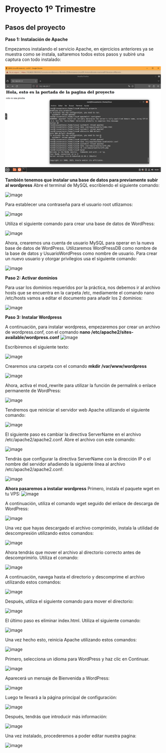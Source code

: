 # Proyecto 1º Trimestre
## Pasos del proyecto

**Paso 1: Instalación de Apache**

Empezamos instalando el servicio Apache, en ejercicios anteriores ya se muestra como se instala, saltaremos todos estos pasos y subiré una captura con todo instalado:

![](imag_proyecto/1.png)

**También tenemos que instalar una base de datos para previamente subir al wordpress**
Abre el terminal de MySQL escribiendo el siguiente comando:

![image](https://github.com/ElAnotio/SRI-ASIR2/assets/122453991/eaedb805-720d-4300-9c24-770753e3cef3)

Para establecer una contraseña para el usuario root utlizamos:

![image](https://github.com/ElAnotio/SRI-ASIR2/assets/122453991/d9146a39-b913-43c9-952d-c414fa72f5cd)

Utiliza el siguiente comando para crear una base de datos de WordPress:

![image](https://github.com/ElAnotio/SRI-ASIR2/assets/122453991/10b3e1db-f084-401f-8f50-04df2142fbc1)

Ahora, crearemos una cuenta de usuario MySQL para operar en la nueva base de datos de WordPress. Utilizaremos WordPressDB como nombre de la base de datos y UsuarioWordPress como nombre de usuario. Para crear un nuevo usuario y otorgar privilegios usa el siguiente comando:

![image](https://github.com/ElAnotio/SRI-ASIR2/assets/122453991/361f0cad-ded3-4970-a007-aef4810ad58e)

**Paso 2: Activar dominios**

Para usar los dominios requeridos por la práctica, nos debemos ir al archivo hosts que se encuentra en la carpeta /etc, mediamente el comando nano /etc/hosts vamos a editar el documento para añadir los 2 dominios:

![image](https://github.com/ElAnotio/SRI-ASIR2/assets/122453991/6fc3290c-77bb-4a88-b317-f2a7de781ca0)

**Paso 3: Instalar Wordpress**

A continuación, para instalar wordpress, empezaremos por crear un archivo de wordpress.conf, con el comando **nano /etc/apache2/sites-available/wordpress.conf**
![image](https://github.com/ElAnotio/SRI-ASIR2/assets/122453991/46a327e7-450b-426d-a51e-424067573171)

Escribiremos el siguiente texto:

![image](https://github.com/ElAnotio/SRI-ASIR2/assets/122453991/9017e531-2433-407f-b77e-a684815102cd)

Crearemos una carpeta con el comando **mkdir /var/www/wordpress**

![image](https://github.com/ElAnotio/SRI-ASIR2/assets/122453991/fb830386-516a-4c53-9445-b65cb31524ed)

Ahora, activa el mod_rewrite para utilizar la función de permalink o enlace permanente de WordPress:

![image](https://github.com/ElAnotio/SRI-ASIR2/assets/122453991/13d3dc2e-3acd-4d5e-820f-b27f56ea3c41)

Tendremos que reiniciar el servidor web Apache utilizando el siguiente comando:

![image](https://github.com/ElAnotio/SRI-ASIR2/assets/122453991/c7fb828f-1657-4018-be94-de03dc3de4ff)

El siguiente paso es cambiar la directiva ServerName en el archivo /etc/apache2/apache2.conf. Abre el archivo con este comando: 

![image](https://github.com/ElAnotio/SRI-ASIR2/assets/122453991/277f29f3-5edb-4755-aa6a-1e72f4cf8506)

Tendrás que configurar la directiva ServerName con la dirección IP o el nombre del servidor añadiendo la siguiente línea al archivo /etc/apache2/apache2.conf: 

![image](https://github.com/ElAnotio/SRI-ASIR2/assets/122453991/f2b917ed-0d5d-49d4-9f3e-980f340ed994)

**Ahora pasaremos a instalar wordpress**
Primero, instala el paquete wget en tu VPS:
![image](https://github.com/ElAnotio/SRI-ASIR2/assets/122453991/d36f9c9c-defc-4ebd-9033-faa15563222b)

A continuación, utiliza el comando wget seguido del enlace de descarga de WordPress:

![image](https://github.com/ElAnotio/SRI-ASIR2/assets/122453991/feaf4dca-520a-4584-97ee-5bb3dd14a6eb)

Una vez que hayas descargado el archivo comprimido, instala la utilidad de descompresión utilizando estos comandos:

![image](https://github.com/ElAnotio/SRI-ASIR2/assets/122453991/375bdb70-2173-4007-9b1f-bf4412144489)

Ahora tendrás que mover el archivo al directorio correcto antes de descomprimirlo. Utiliza el comando:

![image](https://github.com/ElAnotio/SRI-ASIR2/assets/122453991/5a1e8d7e-2115-4daf-a26a-afa586ea5c6a)

A continuación, navega hasta el directorio y descomprime el archivo utilizando estos comandos:

![image](https://github.com/ElAnotio/SRI-ASIR2/assets/122453991/d42aa997-11ad-467a-b878-bf9fbe92e330)

Después, utiliza el siguiente comando para mover el directorio:

![image](https://github.com/ElAnotio/SRI-ASIR2/assets/122453991/368720a7-9f8e-46b0-b766-cd40a9451b5a)

El último paso es eliminar index.html. Utiliza el siguiente comando:

![image](https://github.com/ElAnotio/SRI-ASIR2/assets/122453991/a37b1cb7-0caa-4ea6-895a-8dfd9e268c3c)

Una vez hecho esto, reinicia Apache utilizando estos comandos:

![image](https://github.com/ElAnotio/SRI-ASIR2/assets/122453991/d4c31a95-607f-436f-a310-25c881f2adea)

Primero, selecciona un idioma para WordPress y haz clic en Continuar.

![image](https://github.com/ElAnotio/SRI-ASIR2/assets/122453991/67e742a6-e2f1-412d-a2ff-4bda7cae4318)

Aparecerá un mensaje de Bienvenida a WordPress:

![image](https://github.com/ElAnotio/SRI-ASIR2/assets/122453991/6aee3867-8c74-4945-9a39-a392350bd141)

Luego te llevará a la página principal de configuración:

![image](https://github.com/ElAnotio/SRI-ASIR2/assets/122453991/75239642-f115-4716-b47c-391d096551f4)

Después, tendrás que introducir más información:

![image](https://github.com/ElAnotio/SRI-ASIR2/assets/122453991/50bdcd5b-1bfa-4501-852c-5d673a985c59)

Una vez instalado, procederemos a poder editar nuestra pagina:

![image](https://github.com/ElAnotio/SRI-ASIR2/assets/122453991/8ddfde10-adf5-4e30-9d8b-c7a23b6c1340)















